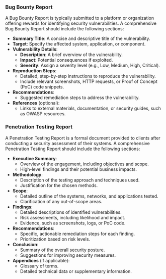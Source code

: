 ### Bug Bounty Report
A Bug Bounty Report is typically submitted to a platform or organization offering rewards for identifying security vulnerabilities. A comprehensive Bug Bounty Report should include the following sections:
- **Summary Title**: A concise and descriptive title of the vulnerability.
- **Target**: Specify the affected system, application, or component.
- **Vulnerability Details**:
    - **Description**: A brief overview of the vulnerability.
    - **Impact**: Potential consequences if exploited.
    - **Severity**: Assign a severity level (e.g., Low, Medium, High, Critical).
- **Reproduction Steps**:
    - Detailed, step-by-step instructions to reproduce the vulnerability.
    - Include relevant screenshots, HTTP requests, or Proof of Concept (PoC) code snippets.
- **Recommendations**:
    - Suggested remediation steps to address the vulnerability.
- **References** (optional):
    - Links to external materials, documentation, or security guides, such as OWASP resources.

### Penetration Testing Report
A Penetration Testing Report is a formal document provided to clients after conducting a security assessment of their systems. A comprehensive Penetration Testing Report should include the following sections:
- **Executive Summary**: 
    - Overview of the engagement, including objectives and scope.
    - High-level findings and their potential business impacts.
- **Methodology**:
    - Description of the testing approach and techniques used.
    - Justification for the chosen methods.
- **Scope**:
    - Detailed outline of the systems, networks, and applications tested.
    - Clarification of any out-of-scope areas.
- **Findings**:
    - Detailed descriptions of identified vulnerabilities.
    - Risk assessments, including likelihood and impact.
    - Evidence, such as screenshots, logs, or PoC code.
- **Recommendations**:
    - Specific, actionable remediation steps for each finding.
    - Prioritization based on risk levels.
- **Conclusion**:
    - Summary of the overall security posture.
    - Suggestions for improving security measures.
- **Appendices** (if applicable):
    - Glossary of terms.
    - Detailed technical data or supplementary information.
